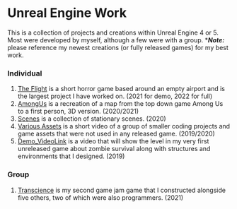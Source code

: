 # Unreal Engine Work

This is a collection of projects and creations within Unreal Engine 4 or 5. Most were developed by myself, although a few were with a group.
****Note:*** please reference my newest creations (or fully released games) for my best work.

### Individual
1) [The Flight](https://github.com/ericmichalski/Engine-Games-and-Art/tree/master/Unreal%20Engine/TheFlight) is a short horror game based around an empty airport and is the largest project I have worked on. (2021 for demo, 2022 for full)
2) [AmongUs](https://github.com/ericmichalski/Engine-Games-and-Art/tree/master/Unreal%20Engine/AmongUs) is a recreation of a map from the top down game Among Us to a first person, 3D version. (2020/2021)
3) [Scenes](https://github.com/ericmichalski/Engine-Games-and-Art/tree/master/Unreal%20Engine/Scenes) is a collection of stationary scenes. (2020)
4) [Various Assets](https://github.com/ericmichalski/Engine-Games-and-Art/tree/master/Unreal%20Engine/Various%20Assets) is a short video of a group of smaller coding projects and game assets that were not used in any released game. (2019/2020)
5) [Demo_VideoLink](https://github.com/ericmichalski/Engine-Games-and-Art/blob/master/Unreal%20Engine/Demo_VideoLink.md) is a video that will show the level in my very first unreleased game about zombie survival along with structures and environments that I designed. (2019)

### Group
1) [Transcience](https://github.com/ericmichalski/Engine-Games-and-Art/tree/master/Unreal%20Engine/Transcience) is my second game jam game that I constructed alongside five others, two of which were also programmers. (2021)
